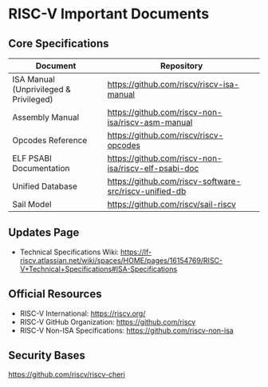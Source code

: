 # RISC-V Important Documents

## Core Specifications

| Document | Repository |
|----------|------------|
| ISA Manual (Unprivileged & Privileged) | https://github.com/riscv/riscv-isa-manual |
| Assembly Manual | https://github.com/riscv-non-isa/riscv-asm-manual |
| Opcodes Reference | https://github.com/riscv/riscv-opcodes |
| ELF PSABI Documentation | https://github.com/riscv-non-isa/riscv-elf-psabi-doc |
| Unified Database | https://github.com/riscv-software-src/riscv-unified-db |
| Sail Model | https://github.com/riscv/sail-riscv |

## Updates Page

- Technical Specifications Wiki: https://lf-riscv.atlassian.net/wiki/spaces/HOME/pages/16154769/RISC-V+Technical+Specifications#ISA-Specifications

## Official Resources

- RISC-V International: https://riscv.org/
- RISC-V GitHub Organization: https://github.com/riscv
- RISC-V Non-ISA Specifications: https://github.com/riscv-non-isa


## Security Bases

https://github.com/riscv/riscv-cheri
